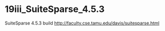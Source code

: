 # 19iii_SuiteSparse_4.5.3
SuiteSparse 4.5.3 build  http://faculty.cse.tamu.edu/davis/suitesparse.html

